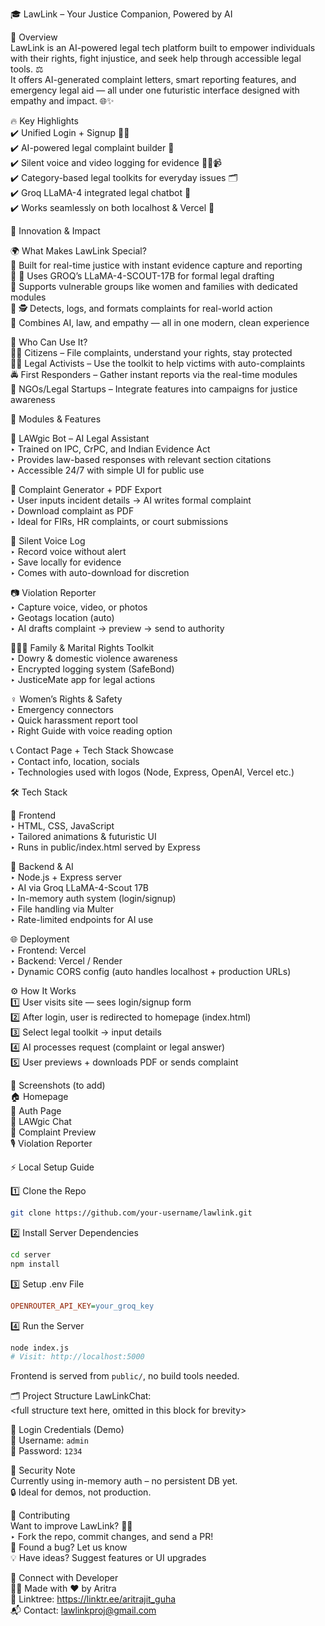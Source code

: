 🎓 LawLink – Your Justice Companion, Powered by AI

📖 Overview  
LawLink is an AI-powered legal tech platform built to empower individuals with their rights, fight injustice, and seek help through accessible legal tools. ⚖️  
It offers AI-generated complaint letters, smart reporting features, and emergency legal aid — all under one futuristic interface designed with empathy and impact. 🌐✨

🔥 Key Highlights  
✔️ Unified Login + Signup 🧑‍💻  
✔️ AI-powered legal complaint builder 🤖  
✔️ Silent voice and video logging for evidence 🧾🎤📹  
✔️ Category-based legal toolkits for everyday issues 🗂️  
✔️ Groq LLaMA-4 integrated legal chatbot 💬  
✔️ Works seamlessly on both localhost & Vercel 🚀  

🎯 Innovation & Impact  

🌍 What Makes LawLink Special?  
🔹 Built for real-time justice with instant evidence capture and reporting  
🔹 🧠 Uses GROQ’s LLaMA-4-SCOUT-17B for formal legal drafting  
🔹 Supports vulnerable groups like women and families with dedicated modules  
🔹 🕵️ Detects, logs, and formats complaints for real-world action  
🔹 Combines AI, law, and empathy — all in one modern, clean experience  

👥 Who Can Use It?  
👩‍⚖️ Citizens – File complaints, understand your rights, stay protected  
👩‍💻 Legal Activists – Use the toolkit to help victims with auto-complaints  
🚔 First Responders – Gather instant reports via the real-time modules  
🏢 NGOs/Legal Startups – Integrate features into campaigns for justice awareness  

🚀 Modules & Features  

🧠 LAWgic Bot – AI Legal Assistant  
‣ Trained on IPC, CrPC, and Indian Evidence Act  
‣ Provides law-based responses with relevant section citations  
‣ Accessible 24/7 with simple UI for public use  

📄 Complaint Generator + PDF Export  
‣ User inputs incident details → AI writes formal complaint  
‣ Download complaint as PDF  
‣ Ideal for FIRs, HR complaints, or court submissions  

🎤 Silent Voice Log  
‣ Record voice without alert  
‣ Save locally for evidence  
‣ Comes with auto-download for discretion  

📷 Violation Reporter  
‣ Capture voice, video, or photos  
‣ Geotags location (auto)  
‣ AI drafts complaint → preview → send to authority  

👨‍👩‍👧 Family & Marital Rights Toolkit  
‣ Dowry & domestic violence awareness  
‣ Encrypted logging system (SafeBond)  
‣ JusticeMate app for legal actions  

♀️ Women’s Rights & Safety  
‣ Emergency connectors  
‣ Quick harassment report tool  
‣ Right Guide with voice reading option  

📞 Contact Page + Tech Stack Showcase  
‣ Contact info, location, socials  
‣ Technologies used with logos (Node, Express, OpenAI, Vercel etc.)  

🛠️ Tech Stack  

🎨 Frontend  
‣ HTML, CSS, JavaScript  
‣ Tailored animations & futuristic UI  
‣ Runs in public/index.html served by Express  

🧠 Backend & AI  
‣ Node.js + Express server  
‣ AI via Groq LLaMA-4-Scout 17B  
‣ In-memory auth system (login/signup)  
‣ File handling via Multer  
‣ Rate-limited endpoints for AI use  

🌐 Deployment  
‣ Frontend: Vercel  
‣ Backend: Vercel / Render  
‣ Dynamic CORS config (auto handles localhost + production URLs)  

⚙️ How It Works  
1️⃣ User visits site — sees login/signup form  
2️⃣ After login, user is redirected to homepage (index.html)  
3️⃣ Select legal toolkit → input details  
4️⃣ AI processes request (complaint or legal answer)  
5️⃣ User previews + downloads PDF or sends complaint  

📸 Screenshots (to add)  
🏠 Homepage  
🔐 Auth Page  
🧠 LAWgic Chat  
📄 Complaint Preview  
🎙️ Violation Reporter  

⚡ Local Setup Guide  

1️⃣ Clone the Repo  
```bash
git clone https://github.com/your-username/lawlink.git
```

2️⃣ Install Server Dependencies  
```bash
cd server  
npm install
```

3️⃣ Setup .env File  
```ini
OPENROUTER_API_KEY=your_groq_key
```

4️⃣ Run the Server  
```bash
node index.js
# Visit: http://localhost:5000
```

Frontend is served from `public/`, no build tools needed.

🗂 Project Structure LawLinkChat:  
<full structure text here, omitted in this block for brevity>

🔐 Login Credentials (Demo)  
👤 Username: `admin`  
🔑 Password: `1234`  

🔐 Security Note  
Currently using in-memory auth – no persistent DB yet.  
🔒 Ideal for demos, not production.  

🤝 Contributing  
Want to improve LawLink? 🧑‍💻  
‣ Fork the repo, commit changes, and send a PR!  
🐛 Found a bug? Let us know  
💡 Have ideas? Suggest features or UI upgrades  

🔗 Connect with Developer  
👨‍💻 Made with ❤️ by Aritra  
🔗 Linktree: https://linktr.ee/aritrajit_guha  
📬 Contact: lawlinkproj@gmail.com